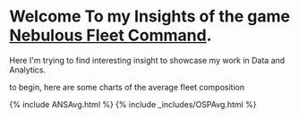 # Welcome To my Insights of the game [Nebulous Fleet Command](https://steamcommunity.com/app/887570). 

Here I'm trying to find interesting insight to showcase my work in Data and Analytics. 

to begin, here are some charts of the average fleet composition

{% include  ANSAvg.html %}
{% include  _includes/OSPAvg.html %}
